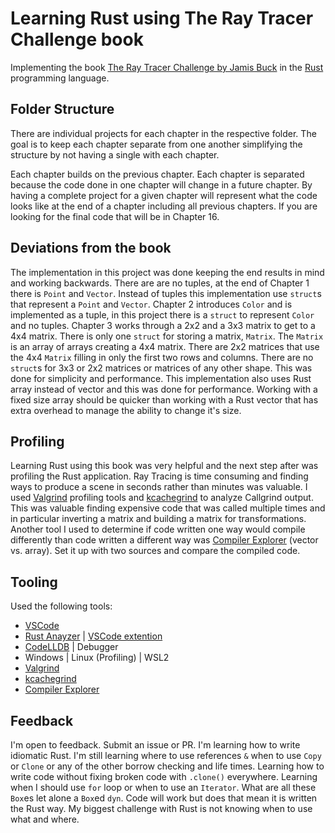 # Learning Rust using The Ray Tracer Challenge book

Implementing the book [The Ray Tracer Challenge by Jamis Buck](https://www.barnesandnoble.com/w/the-ray-tracer-challenge-jamis-buck/1127035142) in the [Rust](https://www.rust-lang.org/) programming language.

## Folder Structure

There are individual projects for each chapter in the respective folder. The goal is to keep each chapter separate from one another simplifying the structure by not having a single with each chapter.

Each chapter builds on the previous chapter. Each chapter is separated because the code done in one chapter will change in a future chapter. By having a complete project for a given chapter will represent what the code looks like at the end of a chapter including all previous chapters. If you are looking for the final code that will be in Chapter 16.

## Deviations from the book

The implementation in this project was done keeping the end results in mind and working backwards. There are are no tuples, at the end of Chapter 1 there is `Point` and `Vector`. Instead of tuples this implementation use `struct`s that represent a `Point` and `Vector`. Chapter 2 introduces `Color` and is implemented as a tuple, in this project there is a `struct` to represent `Color` and no tuples.  Chapter 3 works through a 2x2 and a 3x3 matrix to get to a 4x4 matrix. There is only one `struct` for storing a matrix, `Matrix`. The `Matrix` is an array of arrays creating a 4x4 matrix. There are 2x2 matrices that use the 4x4 `Matrix` filling in only the first two rows and columns. There are no `struct`s for 3x3 or 2x2 matrices or matrices of any other shape. This was done for simplicity and performance. This implementation also uses Rust array instead of vector and this was done for performance. Working with a fixed size array should be quicker than working with a Rust vector that has extra overhead to manage the ability to change it's size.

## Profiling

Learning Rust using this book was very helpful and the next step after was profiling the Rust application. Ray Tracing is time consuming and finding ways to produce a scene in seconds rather than minutes was valuable. I used [Valgrind](https://www.valgrind.org/) profiling tools and [kcachegrind](http://kcachegrind.sourceforge.net/html/Home.html) to analyze Callgrind output. This was valuable finding expensive code that was called multiple times and in particular inverting a matrix and building a matrix for transformations. Another tool I used to determine if code written one way would compile differently than code written a different way was [Compiler Explorer](https://rust.godbolt.org/) (vector vs. array). Set it up with two sources and compare the compiled code.

## Tooling

Used the following tools:
* [VSCode](https://code.visualstudio.com/)
* [Rust Anayzer](https://rust-analyzer.github.io/) | [VSCode extention](https://marketplace.visualstudio.com/items?itemName=matklad.rust-analyzer)
* [CodeLLDB](https://marketplace.visualstudio.com/items?itemName=vadimcn.vscode-lldb) | Debugger
* Windows | Linux (Profiling) | WSL2
* [Valgrind](https://www.valgrind.org/)
* [kcachegrind](http://kcachegrind.sourceforge.net/html/Home.html)
* [Compiler Explorer](https://rust.godbolt.org/)

## Feedback

I'm open to feedback. Submit an issue or PR. I'm learning how to write idiomatic Rust. I'm still learning where to use references `&` when to use `Copy` or `Clone` or any of the other borrow checking and life times. Learning how to write code without fixing broken code with `.clone()` everywhere. Learning when I should use `for` loop or when to use an `Iterator`. What are all these `Box`es let alone a `Box`ed `dyn`. Code will work but does that mean it is written the Rust way. My biggest challenge with Rust is not knowing when to use what and where.
